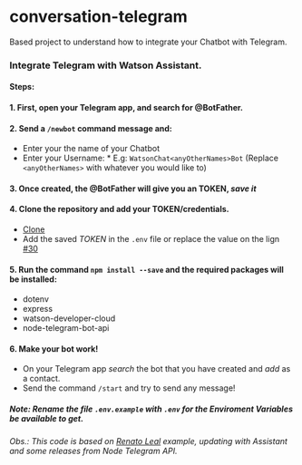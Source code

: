 # conversation-telegram
Based project to understand how to integrate your Chatbot with Telegram.

### Integrate Telegram with Watson Assistant.

#### Steps: 

#### 1. First, open your Telegram app, and search for @BotFather.

#### 2. Send a `/newbot` command message and:
  - Enter your the name of your Chatbot
  - Enter your Username:
        * E.g: `WatsonChat<anyOtherNames>Bot` (Replace `<anyOtherNames>` with whatever you would like to)
        
#### 3. Once created, the @BotFather will give you an TOKEN, *save it*

#### 4. Clone the repository and add your TOKEN/credentials.
  - [Clone](https://github.com/sayurimizuguchi/conversation-telegram/archive/master.zip)
  - Add the saved *TOKEN* in the `.env` file or replace the value on the lign [#30](https://github.com/sayurimizuguchi/conversation-telegram/blob/master/app.js#L30)

#### 5. Run the command `npm install --save` and the required packages will be installed: 
   - dotenv
   - express
   - watson-developer-cloud
   - node-telegram-bot-api

#### 6. Make your bot work!
 - On your Telegram app _search_ the bot that you have created and *add* as a contact.
 - Send the command `/start` and try to send any message!


##### Note: Rename the file `.env.example` with `.env` for the Enviroment Variables be available to get.


###### Obs.: This code is based on [Renato Leal](https://gist.github.com/renatodossantosleal/a963eff0b3665326f975aabf19ab37ee) example, updating with Assistant and some releases from Node Telegram API.
